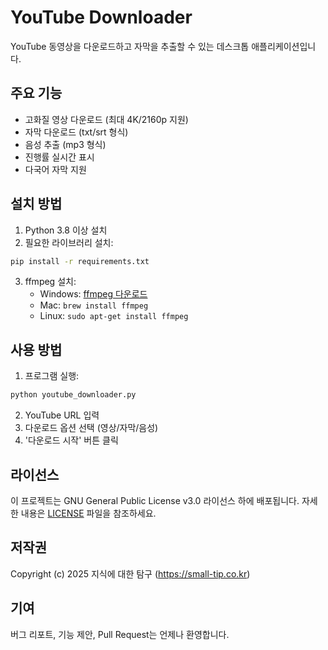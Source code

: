 # YouTube Downloader

YouTube 동영상을 다운로드하고 자막을 추출할 수 있는 데스크톱 애플리케이션입니다.

## 주요 기능

- 고화질 영상 다운로드 (최대 4K/2160p 지원)
- 자막 다운로드 (txt/srt 형식)
- 음성 추출 (mp3 형식)
- 진행률 실시간 표시
- 다국어 자막 지원

## 설치 방법

1. Python 3.8 이상 설치
2. 필요한 라이브러리 설치:
```bash
pip install -r requirements.txt
```
3. ffmpeg 설치:
   - Windows: [ffmpeg 다운로드](https://ffmpeg.org/download.html)
   - Mac: `brew install ffmpeg`
   - Linux: `sudo apt-get install ffmpeg`

## 사용 방법

1. 프로그램 실행:
```bash
python youtube_downloader.py
```
2. YouTube URL 입력
3. 다운로드 옵션 선택 (영상/자막/음성)
4. '다운로드 시작' 버튼 클릭

## 라이선스

이 프로젝트는 GNU General Public License v3.0 라이선스 하에 배포됩니다.
자세한 내용은 [LICENSE](LICENSE) 파일을 참조하세요.

## 저작권

Copyright (c) 2025 지식에 대한 탐구 (https://small-tip.co.kr)

## 기여

버그 리포트, 기능 제안, Pull Request는 언제나 환영합니다.
